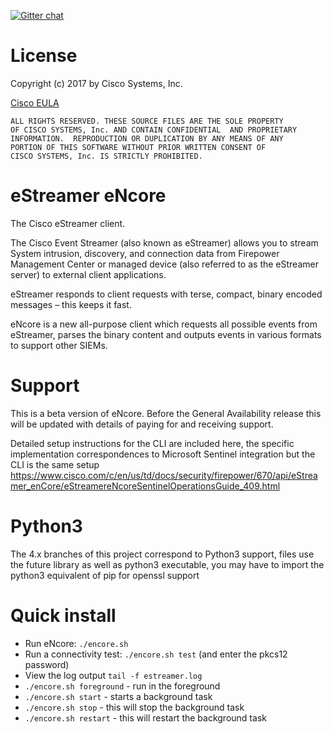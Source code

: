[![Gitter chat](https://img.shields.io/badge/gitter-join%20chat-brightgreen.svg)](https://gitter.im/CiscoSecurity/Lobby "Gitter chat")

# License

Copyright (c) 2017 by Cisco Systems, Inc.

[Cisco EULA](http://www.cisco.com/c/en/us/about/legal/cloud-and-software/software-terms.html)

    ALL RIGHTS RESERVED. THESE SOURCE FILES ARE THE SOLE PROPERTY
    OF CISCO SYSTEMS, Inc. AND CONTAIN CONFIDENTIAL  AND PROPRIETARY
    INFORMATION.  REPRODUCTION OR DUPLICATION BY ANY MEANS OF ANY
    PORTION OF THIS SOFTWARE WITHOUT PRIOR WRITTEN CONSENT OF
    CISCO SYSTEMS, Inc. IS STRICTLY PROHIBITED.

# eStreamer eNcore
The Cisco eStreamer client. 

The Cisco Event Streamer (also known as eStreamer) allows you to stream System intrusion,
discovery, and connection data from Firepower Management Center or managed device (also
referred to as the eStreamer server) to external client applications.

eStreamer responds to client requests with terse, compact, binary encoded messages – this
keeps it fast.

eNcore is a new all-purpose client which requests all possible events from eStreamer, parses
the binary content and outputs events in various formats to support other SIEMs.

# Support
This is a beta version of eNcore. Before the General Availability release this will be
updated with details of paying for and receiving support.

Detailed setup instructions for the CLI are included here, the specific implementation correspondences to Microsoft Sentinel integration but the CLI is the same setup
https://www.cisco.com/c/en/us/td/docs/security/firepower/670/api/eStreamer_enCore/eStreamereNcoreSentinelOperationsGuide_409.html

# Python3

The 4.x branches of this project correspond to Python3 support, files use the future library as well as python3 executable, you may have to import the python3 equivalent of pip for openssl support

# Quick install
* Run eNcore: `./encore.sh`
* Run a connectivity test: `./encore.sh test` (and enter the pkcs12 password)
* View the log output `tail -f estreamer.log`
* `./encore.sh foreground` - run in the foreground
* `./encore.sh start` - starts a background task
* `./encore.sh stop` - this will stop the background task
* `./encore.sh restart` - this will restart the background task
